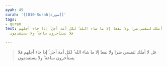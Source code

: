 ```yaml
---
ayah: 49
surah: '[[010-Surah|سورة]]'
tags:
- quran
text: قل لا أملك لنفسي ضرا ولا نفعا إلا ما شاء الله ۗ لكل أمة أجل ۚ إذا جاء أجلهم
  فلا يستأخرون ساعة ۖ ولا يستقدمون

---
```

> قل لا أملك لنفسي ضرا ولا نفعا إلا ما شاء الله ۗ لكل أمة أجل ۚ إذا جاء أجلهم فلا يستأخرون ساعة ۖ ولا يستقدمون
